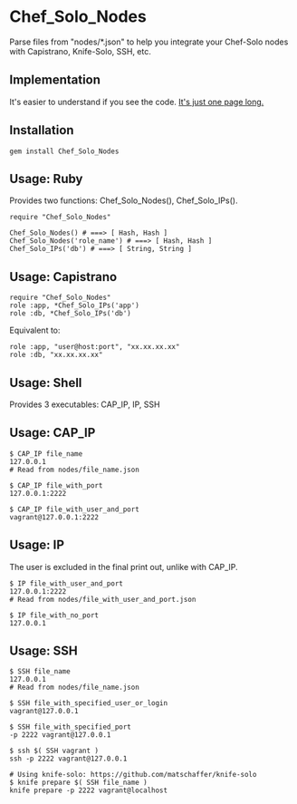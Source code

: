
Chef\_Solo\_Nodes
===============

Parse files from "nodes/\*.json" to help you integrate your Chef-Solo
nodes with Capistrano, Knife-Solo, SSH, etc.


Implementation
--------------

It's easier to understand if you see the code. 
[It's just one page long.](https://github.com/da99/Chef_Solo_Nodes/blob/master/lib/Chef_Solo_Nodes.rb)

Installation
-----------

    gem install Chef_Solo_Nodes

Usage: Ruby
----------

Provides two functions: Chef\_Solo\_Nodes(), Chef\_Solo\_IPs(). 

    require "Chef_Solo_Nodes"

    Chef_Solo_Nodes() # ===> [ Hash, Hash ]
    Chef_Solo_Nodes('role_name') # ===> [ Hash, Hash ]
    Chef_Solo_IPs('db') # ===> [ String, String ]

Usage: Capistrano
----------------

    require "Chef_Solo_Nodes"
    role :app, *Chef_Solo_IPs('app')
    role :db, *Chef_Solo_IPs('db')

Equivalent to:

    role :app, "user@host:port", "xx.xx.xx.xx"
    role :db, "xx.xx.xx.xx"

Usage: Shell
------------

Provides 3 executables: CAP\_IP, IP, SSH

Usage: CAP\_IP
--------------------

    $ CAP_IP file_name 
    127.0.0.1  
    # Read from nodes/file_name.json

    $ CAP_IP file_with_port
    127.0.0.1:2222

    $ CAP_IP file_with_user_and_port
    vagrant@127.0.0.1:2222 

Usage: IP
--------------------

The user is excluded in the final print out, unlike with CAP\_IP.

    $ IP file_with_user_and_port
    127.0.0.1:2222
    # Read from nodes/file_with_user_and_port.json
    
    $ IP file_with_no_port
    127.0.0.1

Usage: SSH
--------------------

    $ SSH file_name
    127.0.0.1
    # Read from nodes/file_name.json

    $ SSH file_with_specified_user_or_login
    vagrant@127.0.0.1

    $ SSH file_with_specified_port
    -p 2222 vagrant@127.0.0.1

    $ ssh $( SSH vagrant )
    ssh -p 2222 vagrant@127.0.0.1

    # Using knife-solo: https://github.com/matschaffer/knife-solo 
    $ knife prepare $( SSH file_name )
    knife prepare -p 2222 vagrant@localhost


